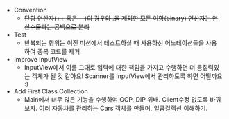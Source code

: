 * Convention
    * ~~단항 연산자(++ 혹은 --)의 경우와 .을 제외한 모든 이항(binary) 연산자는 연산수들과는 공백으로 분리~~
* Test
    * 반복되는 행위는 이전 미션에서 테스트하실 때 사용하신 어노테이션들을 사용하여 중복 코드를 제거
* Improve InputView
    * InputView에서 이름 그대로 입력에 대한 책임을 가지고 수행하면 더 응집력있는 객체가 될 것 같아요!
      Scanner를 InputView에서 관리하도록 하면 어떨까요 :)
* Add First Class Collection
    * Main에서 너무 많은 기능을 수행하여 OCP, DIP 위배. Client수정 없도록 바꿔보자. 여러 자동차를 관리하는 Cars 객체를 만들며, 일급컬렉션 이해하기.


